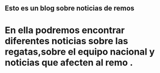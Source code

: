 ## Esto es un blog sobre noticias de remos
# En ella podremos encontrar diferentes noticias sobre las regatas,sobre el equipo nacional y noticias que afecten al remo .